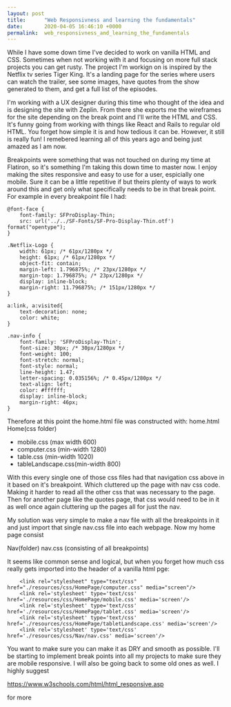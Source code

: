 ```yaml
---
layout: post
title:      "Web Responsivness and learning the fundamentals"
date:       2020-04-05 16:46:10 +0000
permalink:  web_responsivness_and_learning_the_fundamentals
---
```



While I have some down time I've decided to work on vanilla HTML and CSS. Sometimes when not working with it and focusing on more full stack projects you can get rusty. The project I'm workign on is inspired by the Netflix tv series Tiger King. It's a landing page for the series where users can watch the trailer, see some images, have quotes from the show generated to them, and get a full list of the episodes. 

I'm working with a UX designer during this time who thought of the idea and is designing the site with Zeplin. From there she exports me the wireframes for the site depending on the break point and I'll write the HTML and CSS. It's funny going from working with things like React and Rails to regular old HTML. You forget how simple it is and how tedious it can be. However, it still is really fun! I remebered learning all of this years ago and being just amazed as I am now. 

Breakpoints were something that was not touched on during my time at Flatiron, so it's something I'm taking this down time to master now. I enjoy making the sites responsive and easy to use for a user, espicially one mobile. Sure it can be a little repetitive if but theirs plenty of ways to work around this and get only what specifically needs to be in that break point. For example in every breakpoint file I had:



	@font-face {
		font-family: SFProDisplay-Thin;
		src: url('../../SF-Fonts/SF-Pro-Display-Thin.otf') format("opentype");
	}

    .Netflix-Logo {
		width: 61px; /* 61px/1280px */
		height: 61px; /* 61px/1280px */
		object-fit: contain;
		margin-left: 1.796875%; /* 23px/1280px */
		margin-top: 1.796875%; /* 23px/1280px */
		display: inline-block;
		margin-right: 11.796875%; /* 151px/1280px */
	}

	a:link, a:visited{
		text-decoration: none;
		color: white;
	}
	
	.nav-info {
		font-family: 'SFProDisplay-Thin';
		font-size: 30px; /* 30px/1280px */
		font-weight: 100;
		font-stretch: normal;
		font-style: normal;
		line-height: 1.47;
		letter-spacing: 0.035156%; /* 0.45px/1280px */
		text-align: left;
		color: #ffffff;
		display: inline-block;
		margin-right: 46px;
	}
	
	
Therefore at this point the home.html file was constructed with: 
home.html
Home(css folder)
* mobile.css (max width 600) 
* computer.css (min-width 1280)
* table.css (min-width 1020)
* tableLandscape.css(min-width 800)

With this every single one of those css files had that navigation css above in it based on it's breakpoint. Which cluttered up the page with nav css code. Making it harder to read all the other css that was necessary to the page. 
Then for another page like the quotes page, that css would need to be in it as well once again cluttering up the pages all for just the nav. 

My solution was very simple to make a nav file with all the breakpoints in it and just import that single nav.css file into each webpage. Now my home page consist

Nav(folder) 
nav.css (consisting of all breakpoints) 

It seems like common sense and logical, but when you forget how much css really gets imported into the header of a vanilla html pge:

		<link rel="stylesheet" type="text/css" href="./resources/css/HomePage/computer.css" media="screen"/>
		<link rel='stylesheet' type='text/css' href='./resources/css/HomePage/mobile.css' media='screen'/>
		<link rel='stylesheet' type='text/css' href='./resources/css/HomePage/tablet.css' media='screen'/>
		<link rel='stylesheet' type='text/css' href='./resources/css/HomePage/tabletLandscape.css' media='screen'/>
		<link rel='stylesheet' type='text/css' href='./resources/css/Nav/nav.css' media='screen'/>



You want to make sure you can make it as DRY and smooth as possible. I'll be starting to implement break points into all my projects to make sure they are mobile responsive. I will also be going back to some old ones as well. I highly suggest 

https://www.w3schools.com/html/html_responsive.asp

for more









